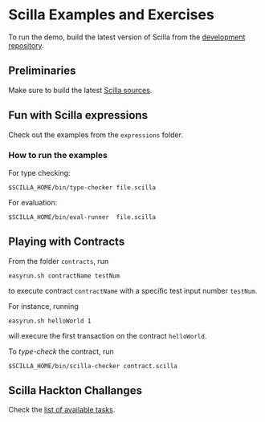# Scilla Examples and Exercises

To run the demo, build the latest version of Scilla from the
[development repository](https://github.com/Zilliqa/scilla).

## Preliminaries

Make sure to build the latest
[Scilla sources](https://github.com/Zilliqa/scilla).

## Fun with Scilla expressions

Check out the examples from the `expressions` folder.

### How to run the examples

For type checking:

```
$SCILLA_HOME/bin/type-checker file.scilla
```

For evaluation:

```
$SCILLA_HOME/bin/eval-runner  file.scilla
```

## Playing with Contracts

From the folder `contracts`, run

```
easyrun.sh contractName testNum
```

to execute contract `contractName` with a specific test input number `testNum`.

For instance, running

```
easyrun.sh helloWorld 1
```

will execure the first transaction on the contract `helloWorld`.

To _type-check_ the contract, run

```
$SCILLA_HOME/bin/scilla-checker contract.scilla
```

## Scilla Hackton Challanges

Check the [list of available tasks](https://github.com/ilyasergey/scilla-demo/blob/master/hackathon/Tasks.md).
